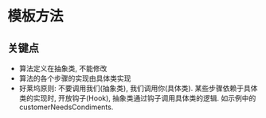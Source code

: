 # 模板方法

## 关键点
- 算法定义在抽象类, 不能修改
- 算法的各个步骤的实现由具体类实现
- 好莱坞原则: 不要调用我们(抽象类), 我们调用你(具体类). 某些步骤依赖于具体类的实现时, 开放钩子(Hook), 抽象类通过钩子调用具体类的逻辑. 如示例中的customerNeedsCondiments.